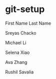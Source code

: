 # git-setup

First Name Last Name

Sreyas Chacko

Michael Li

Selena Xiao

Ava Zhang

Rushil Savalia

